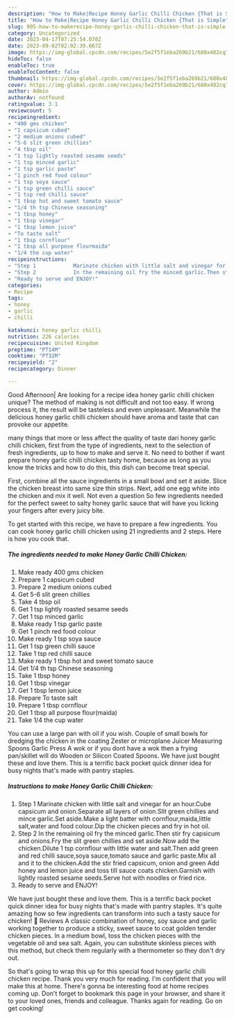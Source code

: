 ```yaml
---
description: "How to Make|Recipe Honey Garlic Chilli Chicken {That is Simple"
title: "How to Make|Recipe Honey Garlic Chilli Chicken {That is Simple"
slug: 905-how-to-makerecipe-honey-garlic-chilli-chicken-that-is-simple
category: Uncategorized
date: 2023-04-17T07:25:54.070Z
date: 2023-09-02T02:02:39.667Z
image: https://img-global.cpcdn.com/recipes/5e2f5f1eba269b21/680x482cq70/honey-garlic-chilli-chicken-recipe-main-photo.jpg
hideToc: false
enableToc: true
enableTocContent: false
thumbnail: https://img-global.cpcdn.com/recipes/5e2f5f1eba269b21/680x482cq70/honey-garlic-chilli-chicken-recipe-main-photo.jpg
cover: https://img-global.cpcdn.com/recipes/5e2f5f1eba269b21/680x482cq70/honey-garlic-chilli-chicken-recipe-main-photo.jpg
author: Admin
authorAv: notfound
ratingvalue: 3.1
reviewcount: 5
recipeingredient:
- "400 gms chicken"
- "1 capsicum cubed"
- "2 medium onions cubed"
- "5-6 slit green chillies"
- "4 tbsp oil"
- "1 tsp lightly roasted sesame seeds"
- "1 tsp minced garlic"
- "1 tsp garlic paste"
- "1 pinch red food colour"
- "1 tsp soya sauce"
- "1 tsp green chilli sauce"
- "1 tsp red chilli sauce"
- "1 tbsp hot and sweet tomato sauce"
- "1/4 th tsp Chinese seasoning"
- "1 tbsp honey"
- "1 tbsp vinegar"
- "1 tbsp lemon juice"
- "To taste salt"
- "1 tbsp cornflour"
- "1 tbsp all purpose flourmaida"
- "1/4 the cup water"
recipeinstructions:
- "Step 1            Marinate chicken with little salt and vinegar for an hour.Cube capsicum and onion.Separate all layers of onion.Slit green chillies and mince garlic.Set aside.Make a light batter with cornflour,maida,little salt,water and food colour.Dip the chicken pieces and fry in hot oil."
- "Step 2            In the remaining oil fry the minced garlic.Then stir fry capsicum and onions.Fry the slit green chillies and set aside.Now add the chicken.Dilute 1 tsp cornflour with little water and salt.Then add green and red chilli sauce,soya sauce,tomato sauce and garlic paste.Mix all and it to the chicken.Add the stir fried capsicum, onion and green Add honey and lemon juice and toss till sauce coats chicken.Garnish with lightly roasted sesame seeds.Serve hot with noodles or fried rice."
- "Ready to serve and ENJOY!"
categories:
- Recipe
tags:
- honey
- garlic
- chilli

katakunci: honey garlic chilli 
nutrition: 226 calories
recipecuisine: United Kingdom
preptime: "PT14M"
cooktime: "PT32M"
recipeyield: "2"
recipecategory: Dinner

---
```



Good Afternoon| Are looking for a recipe idea honey garlic chilli chicken unique? The method of making is not difficult and not too easy. If wrong process it, the result will be tasteless and even unpleasant. Meanwhile the delicious honey garlic chilli chicken should have aroma and taste that can provoke our appetite.






many things that more or less affect the quality of taste dari honey garlic chilli chicken, first from the type of ingredients, next to the selection of fresh ingredients, up to how to make and serve it. No need to bother if want prepare honey garlic chilli chicken tasty home, because as long as you know the tricks and how to do this, this dish can become treat special.


First, combine all the sauce ingredients in a small bowl and set it aside. Slice the chicken breast into same size thin strips. Next, add one egg white into the chicken and mix it well. Not even a question So few ingredients needed for the perfect sweet to salty honey garlic sauce that will have you licking your fingers after every juicy bite.


To get started with this recipe, we have to prepare a few ingredients. You can cook honey garlic chilli chicken using 21 ingredients and 2 steps. Here is how you cook that.

<!--inarticleads1-->

##### The ingredients needed to make Honey Garlic Chilli Chicken:

1. Make ready 400 gms chicken
1. Prepare 1 capsicum cubed
1. Prepare 2 medium onions cubed
1. Get 5-6 slit green chillies
1. Take 4 tbsp oil
1. Get 1 tsp lightly roasted sesame seeds
1. Get 1 tsp minced garlic
1. Make ready 1 tsp garlic paste
1. Get 1 pinch red food colour
1. Make ready 1 tsp soya sauce
1. Get 1 tsp green chilli sauce
1. Take 1 tsp red chilli sauce
1. Make ready 1 tbsp hot and sweet tomato sauce
1. Get 1/4 th tsp Chinese seasoning
1. Take 1 tbsp honey
1. Get 1 tbsp vinegar
1. Get 1 tbsp lemon juice
1. Prepare To taste salt
1. Prepare 1 tbsp cornflour
1. Get 1 tbsp all purpose flour(maida)
1. Take 1/4 the cup water


You can use a large pan with oil if you wish. Couple of small bowls for dredging the chicken in the coating Zester or microplane Juicer Measuring Spoons Garlic Press A wok or if you dont have a wok then a frying pan/skillet will do Wooden or Silicon Coated Spoons. We have just bought these and love them. This is a terrific back pocket quick dinner idea for busy nights that&#39;s made with pantry staples. 

<!--inarticleads2-->

##### Instructions to make Honey Garlic Chilli Chicken:

1. Step 1            Marinate chicken with little salt and vinegar for an hour.Cube capsicum and onion.Separate all layers of onion.Slit green chillies and mince garlic.Set aside.Make a light batter with cornflour,maida,little salt,water and food colour.Dip the chicken pieces and fry in hot oil.
1. Step 2            In the remaining oil fry the minced garlic.Then stir fry capsicum and onions.Fry the slit green chillies and set aside.Now add the chicken.Dilute 1 tsp cornflour with little water and salt.Then add green and red chilli sauce,soya sauce,tomato sauce and garlic paste.Mix all and it to the chicken.Add the stir fried capsicum, onion and green Add honey and lemon juice and toss till sauce coats chicken.Garnish with lightly roasted sesame seeds.Serve hot with noodles or fried rice.
1. Ready to serve and ENJOY!

We have just bought these and love them. This is a terrific back pocket quick dinner idea for busy nights that&#39;s made with pantry staples. It&#39;s quite amazing how so few ingredients can transform into such a tasty sauce for chicken! 💬 Reviews A classic combination of honey, soy sauce and garlic working together to produce a sticky, sweet sauce to coat golden tender chicken pieces. In a medium bowl, toss the chicken pieces with the vegetable oil and sea salt. Again, you can substitute skinless pieces with this method, but check them regularly with a thermometer so they don&#39;t dry out. 

So that's going to wrap this up for this special food honey garlic chilli chicken recipe. Thank you very much for reading. I'm confident that you will make this at home. There's gonna be interesting food at home recipes coming up. Don't forget to bookmark this page in your browser, and share it to your loved ones, friends and colleague. Thanks again for reading. Go on get cooking!
